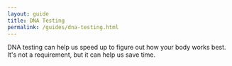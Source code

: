 ```yaml
---
layout: guide
title: DNA Testing
permalink: /guides/dna-testing.html
---
```


DNA testing can help us speed up to figure out how your body works best.  It's not a requirement, but it can help us save time.
